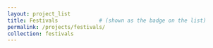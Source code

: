 ```yaml
---
layout: project_list
title: Festivals             # (shown as the badge on the list)
permalink: /projects/festivals/
collection: festivals
---
```

